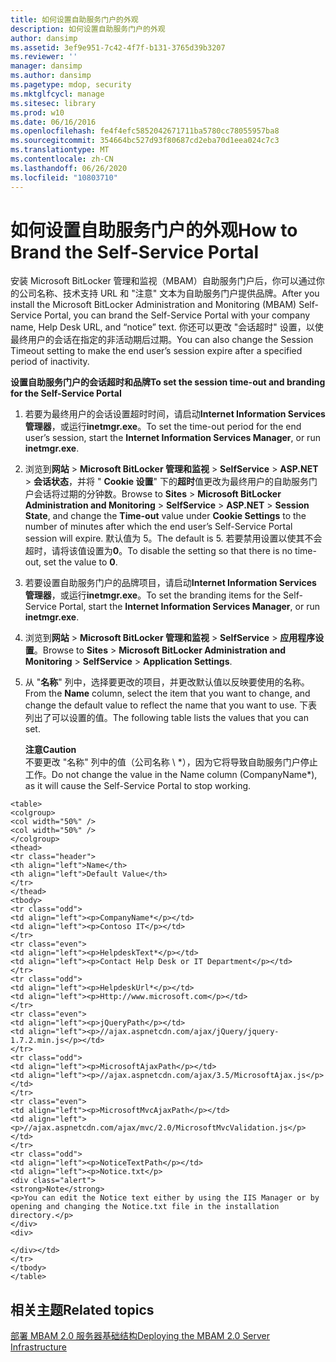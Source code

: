 ```yaml
---
title: 如何设置自助服务门户的外观
description: 如何设置自助服务门户的外观
author: dansimp
ms.assetid: 3ef9e951-7c42-4f7f-b131-3765d39b3207
ms.reviewer: ''
manager: dansimp
ms.author: dansimp
ms.pagetype: mdop, security
ms.mktglfcycl: manage
ms.sitesec: library
ms.prod: w10
ms.date: 06/16/2016
ms.openlocfilehash: fe4f4efc5852042671711ba5780cc78055957ba8
ms.sourcegitcommit: 354664bc527d93f80687cd2eba70d1eea024c7c3
ms.translationtype: MT
ms.contentlocale: zh-CN
ms.lasthandoff: 06/26/2020
ms.locfileid: "10803710"
---
```

# <span data-ttu-id="e4901-103">如何设置自助服务门户的外观</span><span class="sxs-lookup"><span data-stu-id="e4901-103">How to Brand the Self-Service Portal</span></span>


<span data-ttu-id="e4901-104">安装 Microsoft BitLocker 管理和监视（MBAM）自助服务门户后，你可以通过你的公司名称、技术支持 URL 和 "注意" 文本为自助服务门户提供品牌。</span><span class="sxs-lookup"><span data-stu-id="e4901-104">After you install the Microsoft BitLocker Administration and Monitoring (MBAM) Self-Service Portal, you can brand the Self-Service Portal with your company name, Help Desk URL, and “notice” text.</span></span> <span data-ttu-id="e4901-105">你还可以更改 "会话超时" 设置，以使最终用户的会话在指定的非活动期后过期。</span><span class="sxs-lookup"><span data-stu-id="e4901-105">You can also change the Session Timeout setting to make the end user’s session expire after a specified period of inactivity.</span></span>

**<span data-ttu-id="e4901-106">设置自助服务门户的会话超时和品牌</span><span class="sxs-lookup"><span data-stu-id="e4901-106">To set the session time-out and branding for the Self-Service Portal</span></span>**

1.  <span data-ttu-id="e4901-107">若要为最终用户的会话设置超时时间，请启动**Internet Information Services 管理器**，或运行**inetmgr.exe**。</span><span class="sxs-lookup"><span data-stu-id="e4901-107">To set the time-out period for the end user’s session, start the **Internet Information Services Manager**, or run **inetmgr.exe**.</span></span>

2.  <span data-ttu-id="e4901-108">浏览到**网站** &gt; **Microsoft BitLocker 管理和监视** &gt; **SelfService** &gt; **ASP.NET** &gt; **会话状态**，并将 " **Cookie 设置**" 下的**超时**值更改为最终用户的自助服务门户会话将过期的分钟数。</span><span class="sxs-lookup"><span data-stu-id="e4901-108">Browse to **Sites** &gt; **Microsoft BitLocker Administration and Monitoring** &gt; **SelfService** &gt; **ASP.NET** &gt; **Session State**, and change the **Time-out** value under **Cookie Settings** to the number of minutes after which the end user’s Self-Service Portal session will expire.</span></span> <span data-ttu-id="e4901-109">默认值为 5。</span><span class="sxs-lookup"><span data-stu-id="e4901-109">The default is 5.</span></span> <span data-ttu-id="e4901-110">若要禁用设置以使其不会超时，请将该值设置为**0**。</span><span class="sxs-lookup"><span data-stu-id="e4901-110">To disable the setting so that there is no time-out, set the value to **0**.</span></span>

3.  <span data-ttu-id="e4901-111">若要设置自助服务门户的品牌项目，请启动**Internet Information Services 管理器**，或运行**inetmgr.exe**。</span><span class="sxs-lookup"><span data-stu-id="e4901-111">To set the branding items for the Self-Service Portal, start the **Internet Information Services Manager**, or run **inetmgr.exe**.</span></span>

4.  <span data-ttu-id="e4901-112">浏览到**网站** &gt; **Microsoft BitLocker 管理和监视** &gt; **SelfService** &gt; **应用程序设置**。</span><span class="sxs-lookup"><span data-stu-id="e4901-112">Browse to **Sites** &gt; **Microsoft BitLocker Administration and Monitoring** &gt; **SelfService** &gt; **Application Settings**.</span></span>

5.  <span data-ttu-id="e4901-113">从 "**名称**" 列中，选择要更改的项目，并更改默认值以反映要使用的名称。</span><span class="sxs-lookup"><span data-stu-id="e4901-113">From the **Name** column, select the item that you want to change, and change the default value to reflect the name that you want to use.</span></span> <span data-ttu-id="e4901-114">下表列出了可以设置的值。</span><span class="sxs-lookup"><span data-stu-id="e4901-114">The following table lists the values that you can set.</span></span>

    **<span data-ttu-id="e4901-115">注意</span><span class="sxs-lookup"><span data-stu-id="e4901-115">Caution</span></span>**  
    <span data-ttu-id="e4901-116">不要更改 "名称" 列中的值（公司名称 \ \*），因为它将导致自助服务门户停止工作。</span><span class="sxs-lookup"><span data-stu-id="e4901-116">Do not change the value in the Name column (CompanyName\*), as it will cause the Self-Service Portal to stop working.</span></span>



~~~
<table>
<colgroup>
<col width="50%" />
<col width="50%" />
</colgroup>
<thead>
<tr class="header">
<th align="left">Name</th>
<th align="left">Default Value</th>
</tr>
</thead>
<tbody>
<tr class="odd">
<td align="left"><p>CompanyName*</p></td>
<td align="left"><p>Contoso IT</p></td>
</tr>
<tr class="even">
<td align="left"><p>HelpdeskText*</p></td>
<td align="left"><p>Contact Help Desk or IT Department</p></td>
</tr>
<tr class="odd">
<td align="left"><p>HelpdeskUrl*</p></td>
<td align="left"><p>Http://www.microsoft.com</p></td>
</tr>
<tr class="even">
<td align="left"><p>jQueryPath</p></td>
<td align="left"><p>//ajax.aspnetcdn.com/ajax/jQuery/jquery-1.7.2.min.js</p></td>
</tr>
<tr class="odd">
<td align="left"><p>MicrosoftAjaxPath</p></td>
<td align="left"><p>//ajax.aspnetcdn.com/ajax/3.5/MicrosoftAjax.js</p></td>
</tr>
<tr class="even">
<td align="left"><p>MicrosoftMvcAjaxPath</p></td>
<td align="left"><p>//ajax.aspnetcdn.com/ajax/mvc/2.0/MicrosoftMvcValidation.js</p></td>
</tr>
<tr class="odd">
<td align="left"><p>NoticeTextPath</p></td>
<td align="left"><p>Notice.txt</p>
<div class="alert">
<strong>Note</strong>  
<p>You can edit the Notice text either by using the IIS Manager or by opening and changing the Notice.txt file in the installation directory.</p>
</div>
<div>

</div></td>
</tr>
</tbody>
</table>
~~~



## <span data-ttu-id="e4901-117">相关主题</span><span class="sxs-lookup"><span data-stu-id="e4901-117">Related topics</span></span>


[<span data-ttu-id="e4901-118">部署 MBAM 2.0 服务器基础结构</span><span class="sxs-lookup"><span data-stu-id="e4901-118">Deploying the MBAM 2.0 Server Infrastructure</span></span>](deploying-the-mbam-20-server-infrastructure-mbam-2.md)









